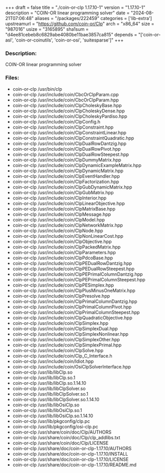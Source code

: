 +++
draft = false
title = "./coin-or-clp 1.17.10-1"
version = "1.17.10-1"
description = "COIN-OR linear programming solver"
date = "2024-08-21T07:06:48"
aliases = "/packages/222459"
categories = ['lib-extra']
upstreamurl = "https://github.com/coin-or/Clp"
arch = "x86_64"
size = "987016"
usize = "3165895"
sha1sum = "d4ee81cebeb8c6829abe4080be11bae3857ca815"
depends = "['coin-or-asl', 'coin-or-coinutils', 'coin-or-osi', 'suitesparse']"
+++
### Description: 
COIN-OR linear programming solver

### Files: 
* coin-or-clp /usr/bin/clp
* coin-or-clp /usr/include/coin/CbcOrClpParam.cpp
* coin-or-clp /usr/include/coin/CbcOrClpParam.hpp
* coin-or-clp /usr/include/coin/ClpCholeskyBase.hpp
* coin-or-clp /usr/include/coin/ClpCholeskyDense.hpp
* coin-or-clp /usr/include/coin/ClpCholeskyPardiso.hpp
* coin-or-clp /usr/include/coin/ClpConfig.h
* coin-or-clp /usr/include/coin/ClpConstraint.hpp
* coin-or-clp /usr/include/coin/ClpConstraintLinear.hpp
* coin-or-clp /usr/include/coin/ClpConstraintQuadratic.hpp
* coin-or-clp /usr/include/coin/ClpDualRowDantzig.hpp
* coin-or-clp /usr/include/coin/ClpDualRowPivot.hpp
* coin-or-clp /usr/include/coin/ClpDualRowSteepest.hpp
* coin-or-clp /usr/include/coin/ClpDummyMatrix.hpp
* coin-or-clp /usr/include/coin/ClpDynamicExampleMatrix.hpp
* coin-or-clp /usr/include/coin/ClpDynamicMatrix.hpp
* coin-or-clp /usr/include/coin/ClpEventHandler.hpp
* coin-or-clp /usr/include/coin/ClpFactorization.hpp
* coin-or-clp /usr/include/coin/ClpGubDynamicMatrix.hpp
* coin-or-clp /usr/include/coin/ClpGubMatrix.hpp
* coin-or-clp /usr/include/coin/ClpInterior.hpp
* coin-or-clp /usr/include/coin/ClpLinearObjective.hpp
* coin-or-clp /usr/include/coin/ClpMatrixBase.hpp
* coin-or-clp /usr/include/coin/ClpMessage.hpp
* coin-or-clp /usr/include/coin/ClpModel.hpp
* coin-or-clp /usr/include/coin/ClpNetworkMatrix.hpp
* coin-or-clp /usr/include/coin/ClpNode.hpp
* coin-or-clp /usr/include/coin/ClpNonLinearCost.hpp
* coin-or-clp /usr/include/coin/ClpObjective.hpp
* coin-or-clp /usr/include/coin/ClpPackedMatrix.hpp
* coin-or-clp /usr/include/coin/ClpParameters.hpp
* coin-or-clp /usr/include/coin/ClpPdcoBase.hpp
* coin-or-clp /usr/include/coin/ClpPEDualRowDantzig.hpp
* coin-or-clp /usr/include/coin/ClpPEDualRowSteepest.hpp
* coin-or-clp /usr/include/coin/ClpPEPrimalColumnDantzig.hpp
* coin-or-clp /usr/include/coin/ClpPEPrimalColumnSteepest.hpp
* coin-or-clp /usr/include/coin/ClpPESimplex.hpp
* coin-or-clp /usr/include/coin/ClpPlusMinusOneMatrix.hpp
* coin-or-clp /usr/include/coin/ClpPresolve.hpp
* coin-or-clp /usr/include/coin/ClpPrimalColumnDantzig.hpp
* coin-or-clp /usr/include/coin/ClpPrimalColumnPivot.hpp
* coin-or-clp /usr/include/coin/ClpPrimalColumnSteepest.hpp
* coin-or-clp /usr/include/coin/ClpQuadraticObjective.hpp
* coin-or-clp /usr/include/coin/ClpSimplex.hpp
* coin-or-clp /usr/include/coin/ClpSimplexDual.hpp
* coin-or-clp /usr/include/coin/ClpSimplexNonlinear.hpp
* coin-or-clp /usr/include/coin/ClpSimplexOther.hpp
* coin-or-clp /usr/include/coin/ClpSimplexPrimal.hpp
* coin-or-clp /usr/include/coin/ClpSolve.hpp
* coin-or-clp /usr/include/coin/Clp_C_Interface.h
* coin-or-clp /usr/include/coin/Idiot.hpp
* coin-or-clp /usr/include/coin/OsiClpSolverInterface.hpp
* coin-or-clp /usr/lib/libClp.so
* coin-or-clp /usr/lib/libClp.so.1
* coin-or-clp /usr/lib/libClp.so.1.14.10
* coin-or-clp /usr/lib/libClpSolver.so
* coin-or-clp /usr/lib/libClpSolver.so.1
* coin-or-clp /usr/lib/libClpSolver.so.1.14.10
* coin-or-clp /usr/lib/libOsiClp.so
* coin-or-clp /usr/lib/libOsiClp.so.1
* coin-or-clp /usr/lib/libOsiClp.so.1.14.10
* coin-or-clp /usr/lib/pkgconfig/clp.pc
* coin-or-clp /usr/lib/pkgconfig/osi-clp.pc
* coin-or-clp /usr/share/coin/doc/Clp/AUTHORS
* coin-or-clp /usr/share/coin/doc/Clp/clp_addlibs.txt
* coin-or-clp /usr/share/coin/doc/Clp/LICENSE
* coin-or-clp /usr/share/doc/coin-or-clp-1.17.10/AUTHORS
* coin-or-clp /usr/share/doc/coin-or-clp-1.17.10/INSTALL
* coin-or-clp /usr/share/doc/coin-or-clp-1.17.10/LICENSE
* coin-or-clp /usr/share/doc/coin-or-clp-1.17.10/README.md
